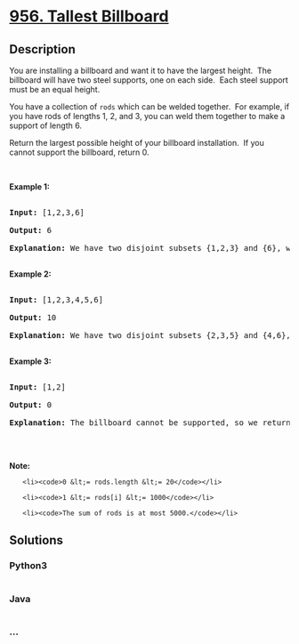 # [956. Tallest Billboard](https://leetcode.com/problems/tallest-billboard)

## Description
<p>You are installing a billboard and want it to have the largest height.&nbsp; The billboard will have two steel supports, one on each side.&nbsp; Each steel support must be an equal height.</p>



<p>You have a collection of <code>rods</code> which can be welded together.&nbsp; For example, if you have rods of lengths 1, 2, and 3, you can weld them together to make a support of length 6.</p>



<p>Return the largest possible height of your billboard installation.&nbsp; If you cannot support the billboard, return 0.</p>



<p>&nbsp;</p>



<p><strong>Example 1:</strong></p>



<pre>

<strong>Input: </strong><span id="example-input-1-1">[1,2,3,6]</span>

<strong>Output: </strong><span id="example-output-1">6</span>

<strong>Explanation:</strong> We have two disjoint subsets {1,2,3} and {6}, which have the same sum = 6.

</pre>



<div>

<p><strong>Example 2:</strong></p>



<pre>

<strong>Input: </strong><span id="example-input-2-1">[1,2,3,4,5,6]</span>

<strong>Output: </strong><span id="example-output-2">10</span>

<strong>Explanation:</strong> We have two disjoint subsets {2,3,5} and {4,6}, which have the same sum = 10.

</pre>

</div>



<div>

<p><strong>Example 3:</strong></p>



<pre>

<strong>Input: </strong><span id="example-input-3-1">[1,2]</span>

<strong>Output: </strong><span id="example-output-3">0</span>

<strong>Explanation: </strong>The billboard cannot be supported, so we return 0.

</pre>

</div>



<p>&nbsp;</p>



<p><strong>Note:</strong></p>



<ol>

	<li><code>0 &lt;= rods.length &lt;= 20</code></li>

	<li><code>1 &lt;= rods[i] &lt;= 1000</code></li>

	<li><code>The sum of rods is at most 5000.</code></li>

</ol>




## Solutions


<!-- tabs:start -->

### **Python3**

```python

```

### **Java**

```java

```

### **...**
```

```

<!-- tabs:end -->